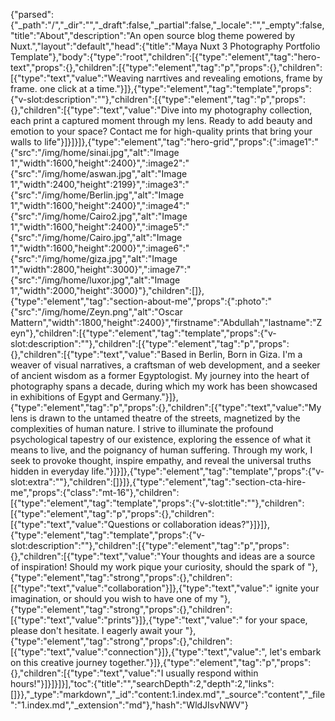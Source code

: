 {"parsed":{"_path":"/","_dir":"","_draft":false,"_partial":false,"_locale":"","_empty":false,"title":"About","description":"An open source blog theme powered by Nuxt.","layout":"default","head":{"title":"Maya Nuxt 3 Photography Portfolio Template"},"body":{"type":"root","children":[{"type":"element","tag":"hero-text","props":{},"children":[{"type":"element","tag":"p","props":{},"children":[{"type":"text","value":"Weaving narrtives and revealing emotions, frame by frame. one click at a time."}]},{"type":"element","tag":"template","props":{"v-slot:description":""},"children":[{"type":"element","tag":"p","props":{},"children":[{"type":"text","value":"Dive into my photography collection, each print a captured moment through my lens. Ready to add beauty and emotion to your space? Contact me for high-quality prints that bring your walls to life"}]}]}]},{"type":"element","tag":"hero-grid","props":{":image1":"{\"src\":\"/img/home/sinai.jpg\",\"alt\":\"Image 1\",\"width\":1600,\"height\":2400}",":image2":"{\"src\":\"/img/home/aswan.jpg\",\"alt\":\"Image 1\",\"width\":2400,\"height\":2199}",":image3":"{\"src\":\"/img/home/Berlin.jpg\",\"alt\":\"Image 1\",\"width\":1600,\"height\":2400}",":image4":"{\"src\":\"/img/home/Cairo2.jpg\",\"alt\":\"Image 1\",\"width\":1600,\"height\":2400}",":image5":"{\"src\":\"/img/home/Cairo.jpg\",\"alt\":\"Image 1\",\"width\":1600,\"height\":2000}",":image6":"{\"src\":\"/img/home/giza.jpg\",\"alt\":\"Image 1\",\"width\":2800,\"height\":3000}",":image7":"{\"src\":\"/img/home/luxor.jpg\",\"alt\":\"Image 1\",\"width\":2000,\"height\":3000}"},"children":[]},{"type":"element","tag":"section-about-me","props":{":photo":"{\"src\":\"/img/home/Zeyn.png\",\"alt\":\"Oscar Mattern\",\"width\":1800,\"height\":2400}","firstname":"Abdullah","lastname":"Zeyn"},"children":[{"type":"element","tag":"template","props":{"v-slot:description":""},"children":[{"type":"element","tag":"p","props":{},"children":[{"type":"text","value":"Based in Berlin, Born in Giza. I'm a weaver of visual narratives, a craftsman of web development, and a seeker of ancient wisdom as a former Egyptologist. My journey into the heart of photography spans a decade, during which my work has been showcased in exhibitions of Egypt and Germany."}]},{"type":"element","tag":"p","props":{},"children":[{"type":"text","value":"My lens is drawn to the untamed theatre of the streets, magnetized by the complexities of human nature. I strive to illuminate the profound psychological tapestry of our existence, exploring the essence of what it means to live, and the poignancy of human suffering. Through my work, I seek to provoke thought, inspire empathy, and reveal the universal truths hidden in everyday life."}]}]},{"type":"element","tag":"template","props":{"v-slot:extra":""},"children":[]}]},{"type":"element","tag":"section-cta-hire-me","props":{"class":"mt-16"},"children":[{"type":"element","tag":"template","props":{"v-slot:title":""},"children":[{"type":"element","tag":"p","props":{},"children":[{"type":"text","value":"Questions or collaboration ideas?"}]}]},{"type":"element","tag":"template","props":{"v-slot:description":""},"children":[{"type":"element","tag":"p","props":{},"children":[{"type":"text","value":"Your thoughts and ideas are a source of inspiration! Should my work pique your curiosity, should the spark of "},{"type":"element","tag":"strong","props":{},"children":[{"type":"text","value":"collaboration"}]},{"type":"text","value":" ignite your imagination, or should you wish to have one of my "},{"type":"element","tag":"strong","props":{},"children":[{"type":"text","value":"prints"}]},{"type":"text","value":" for your space, please don't hesitate. I eagerly await your "},{"type":"element","tag":"strong","props":{},"children":[{"type":"text","value":"connection"}]},{"type":"text","value":", let's embark on this creative journey together."}]},{"type":"element","tag":"p","props":{},"children":[{"type":"text","value":"I usually respond within hours!"}]}]}]}],"toc":{"title":"","searchDepth":2,"depth":2,"links":[]}},"_type":"markdown","_id":"content:1.index.md","_source":"content","_file":"1.index.md","_extension":"md"},"hash":"WldJIsvNWV"}
